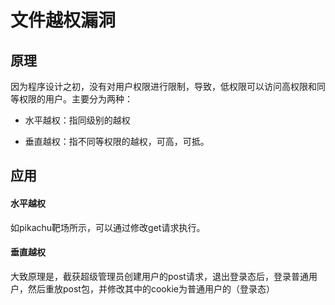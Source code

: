 # 文件越权漏洞

## 原理

因为程序设计之初，没有对用户权限进行限制，导致，低权限可以访问高权限和同等权限的用户。主要分为两种：

* 水平越权：指同级别的越权

* 垂直越权：指不同等权限的越权，可高，可抵。

## 应用

#### 水平越权

如pikachu靶场所示，可以通过修改get请求执行。

#### 垂直越权

大致原理是，截获超级管理员创建用户的post请求，退出登录态后，登录普通用户，然后重放post包，并修改其中的cookie为普通用户的（登录态）

